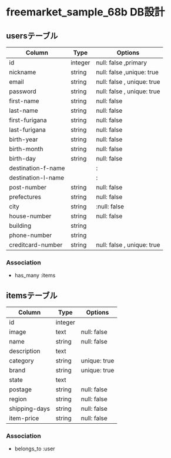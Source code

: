 # freemarket_sample_68b DB設計

## usersテーブル
|Column|Type|Options|
|------|----|-------|
|id|integer|null: false ,primary|
|nickname|string|null: false ,unique: true|
|email|string|null: false , unique: true|
|password|string|null: false , unique: true|
|first-name|string|null: false|
|last-name|string|null: false|
|first-furigana|string|null: false|
|last-furigana|string|null: false|
|birth-year|string|null: false|
|birth-month|string|null: false|
|birth-day|string|null: false|
|destination-f-name||: |
|destination-l-name||: |
|post-number|string|null: false|
|prefectures|string|null: false|
|city|string|:null: false|
|house-number|string|null: false|
|building|string| |
|phone-number|string| |
|creditcard-number|string|null: false , unique: true|
### Association
- has_many :items

## itemsテーブル
|Column|Type|Options|
|------|----|-------|
|id|integer||null: false , primary|
|image|text|null: false| |
|name|string|null: false|
|description|text| |
|category|string| unique: true|
|brand|string| unique: true|
|state|text| |
|postage|string|null: false|
|region|string|null: false|
|shipping-days|string|null: false|
|item-price|string|null: false|
### Association
- belongs_to :user